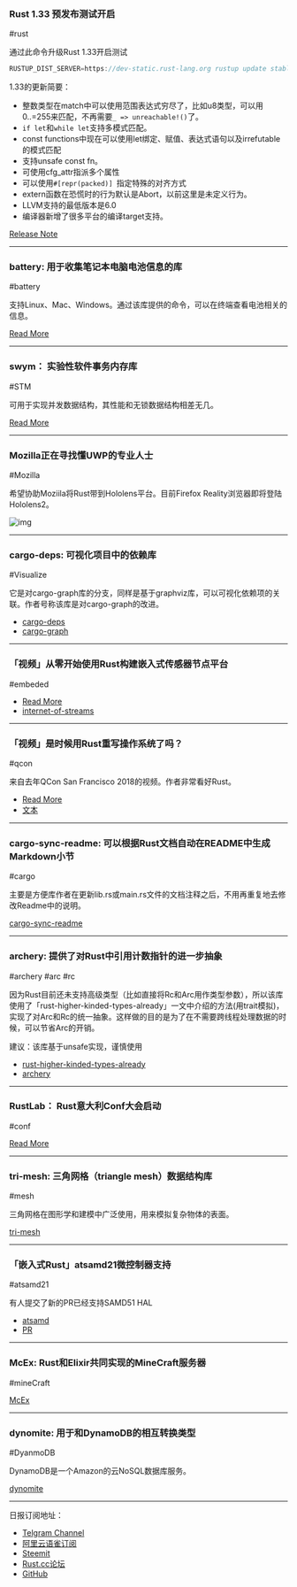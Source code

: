 ### Rust 1.33 预发布测试开启

#rust

通过此命令升级Rust 1.33开启测试

```rust
RUSTUP_DIST_SERVER=https://dev-static.rust-lang.org rustup update stable
```

1.33的更新简要：

- 整数类型在match中可以使用范围表达式穷尽了，比如u8类型，可以用0..=255来匹配，不再需要`_ => unreachable!()`了。
- `if let`和`while let`支持多模式匹配。
- const functions中现在可以使用let绑定、赋值、表达式语句以及irrefutable的模式匹配
- 支持unsafe const fn。
- 可使用cfg_attr指派多个属性
- 可以使用`#[repr(packed)] `指定特殊的对齐方式
- extern函数在恐慌时的行为默认是Abort，以前这里是未定义行为。
- LLVM支持的最低版本是6.0
- 编译器新增了很多平台的编译target支持。

[Release Note](https://github.com/rust-lang/rust/blob/stable/RELEASES.md)

---

### battery: 用于收集笔记本电脑电池信息的库

#battery

支持Linux、Mac、Windows。通过该库提供的命令，可以在终端查看电池相关的信息。

[Read More](https://svartalf.info/posts/2019-02-25-introducing-battery-crate/)

---

### swym： 实验性软件事务内存库

#STM

可用于实现并发数据结构，其性能和无锁数据结构相差无几。

[Read More](https://github.com/mtak-/swym)

---

###  Mozilla正在寻找懂UWP的专业人士

#Mozilla

希望协助Moziila将Rust带到Hololens平台。目前Firefox Reality浏览器即将登陆Hololens2。

![img](https://wx3.sinaimg.cn/mw690/71684decly1g0jmu3jqmvj20xw0n0ag8.jpg)

---

### cargo-deps: 可视化项目中的依赖库

#Visualize 

它是对cargo-graph库的分支，同样是基于graphviz库，可以可视化依赖项的关联。作者号称该库是对cargo-graph的改进。

- [cargo-deps](https://github.com/m-cat/cargo-deps)
- [cargo-graph](https://github.com/kbknapp/cargo-graph)

---

### 「视频」从零开始使用Rust构建嵌入式传感器节点平台

#embeded

- [Read More](https://www.youtube.com/watch?v=S0VI70nY6Vo)
- [internet-of-streams](https://github.com/ferrous-systems/internet-of-streams)

---

### 「视频」是时候用Rust重写操作系统了吗？

#qcon

来自去年QCon San Francisco 2018的视频。作者非常看好Rust。

- [Read More](https://www.youtube.com/watch?v=HgtRAbE1nBM)
- [文本](https://www.infoq.com/presentations/os-rust?utm_source=youtube&utm_medium=link&utm_campaign=qcontalks)

---

### cargo-sync-readme: 可以根据Rust文档自动在README中生成Markdown小节

#cargo

主要是方便库作者在更新lib.rs或main.rs文件的文档注释之后，不用再重复地去修改Readme中的说明。

[cargo-sync-readme](https://phaazon.net/blog/cargo-sync-readme)

---

### archery: 提供了对Rust中引用计数指针的进一步抽象

#archery  #arc #rc

因为Rust目前还未支持高级类型（比如直接将Rc和Arc用作类型参数），所以该库使用了「rust-higher-kinded-types-already」一文中介绍的方法(用trait模拟)，实现了对Arc和Rc的统一抽象。这样做的目的是为了在不需要跨线程处理数据的时候，可以节省Arc的开销。

建议：该库基于unsafe实现，谨慎使用

- [rust-higher-kinded-types-already](https://joshlf.com/post/2018/10/18/rust-higher-kinded-types-already/)
- [archery](https://github.com/orium/archery/)

---

### RustLab： Rust意大利Conf大会启动

#conf

[Read More](https://www.rustlab.it/)

---

### tri-mesh: 三角网格（triangle mesh）数据结构库

#mesh

三角网格在图形学和建模中广泛使用，用来模拟复杂物体的表面。

[tri-mesh](https://github.com/asny/tri-mesh)

---

### 「嵌入式Rust」atsamd21微控制器支持

#atsamd21

有人提交了新的PR已经支持SAMD51 HAL

- [atsamd](https://github.com/atsamd-rs/atsamd)
- [PR](https://github.com/atsamd-rs/atsamd/pull/31)

---

### McEx: Rust和Elixir共同实现的MineCraft服务器

#mineCraft

[McEx](https://github.com/McEx/McEx)

---

### dynomite: 用于和DynamoDB的相互转换类型

#DyanmoDB

DynamoDB是一个Amazon的云NoSQL数据库服务。

[dynomite](https://github.com/softprops/dynomite)

---

日报订阅地址：

- [Telgram Channel](https://t.me/rust_daily_news )
- [阿里云语雀订阅](https://www.yuque.com/chaosbot/rustnews)
- [Steemit](https://steemit.com/@blackanger)
- [Rust.cc论坛](https://rust.cc)
- [GitHub](https://github.com/RustStudy/rust_daily_news)